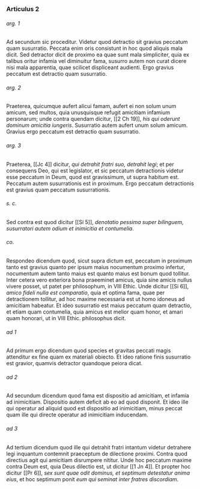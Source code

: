 ### Articulus 2

###### arg. 1
Ad secundum sic proceditur. Videtur quod detractio sit gravius peccatum quam susurratio. Peccata enim oris consistunt in hoc quod aliquis mala dicit. Sed detractor dicit de proximo ea quae sunt mala simpliciter, quia ex talibus oritur infamia vel diminuitur fama, susurro autem non curat dicere nisi mala apparentia, quae scilicet displiceant audienti. Ergo gravius peccatum est detractio quam susurratio.

###### arg. 2
Praeterea, quicumque aufert alicui famam, aufert ei non solum unum amicum, sed multos, quia unusquisque refugit amicitiam infamium personarum; unde contra quendam dicitur, [[2 Ch 19]], *his qui oderunt dominum amicitia iungeris*. Susurratio autem aufert unum solum amicum. Gravius ergo peccatum est detractio quam susurratio.

###### arg. 3
Praeterea, [[Jc 4]] dicitur, *qui detrahit fratri suo, detrahit legi*; et per consequens Deo, qui est legislator, et sic peccatum detractionis videtur esse peccatum in Deum, quod est gravissimum, ut supra habitum est. Peccatum autem susurrationis est in proximum. Ergo peccatum detractionis est gravius quam peccatum susurrationis.

###### s. c.
Sed contra est quod dicitur [[Si 5]], *denotatio pessima super bilinguem, susurratori autem odium et inimicitia et contumelia*.

###### co.
Respondeo dicendum quod, sicut supra dictum est, peccatum in proximum tanto est gravius quanto per ipsum maius nocumentum proximo infertur, nocumentum autem tanto maius est quanto maius est bonum quod tollitur. Inter cetera vero exteriora bona praeeminet amicus, quia sine amicis nullus vivere posset, ut patet per philosophum, in VIII Ethic. Unde dicitur [[Si 6]], *amico fideli nulla est comparatio*, quia et optima fama, quae per detractionem tollitur, ad hoc maxime necessaria est ut homo idoneus ad amicitiam habeatur. Et ideo susurratio est maius peccatum quam detractio, et etiam quam contumelia, quia amicus est melior quam honor, et amari quam honorari, ut in VIII Ethic. philosophus dicit.

###### ad 1
Ad primum ergo dicendum quod species et gravitas peccati magis attenditur ex fine quam ex materiali obiecto. Et ideo ratione finis susurratio est gravior, quamvis detractor quandoque peiora dicat.

###### ad 2
Ad secundum dicendum quod fama est dispositio ad amicitiam, et infamia ad inimicitiam. Dispositio autem deficit ab eo ad quod disponit. Et ideo ille qui operatur ad aliquid quod est dispositio ad inimicitiam, minus peccat quam ille qui directe operatur ad inimicitiam inducendam.

###### ad 3
Ad tertium dicendum quod ille qui detrahit fratri intantum videtur detrahere legi inquantum contemnit praeceptum de dilectione proximi. Contra quod directius agit qui amicitiam disrumpere nititur. Unde hoc peccatum maxime contra Deum est, quia Deus dilectio est, ut dicitur [[1 Jn 4]]. Et propter hoc dicitur [[Pr 6]], *sex sunt quae odit dominus, et septimum detestatur anima eius*, et hoc septimum ponit *eum qui seminat inter fratres discordiam*.

